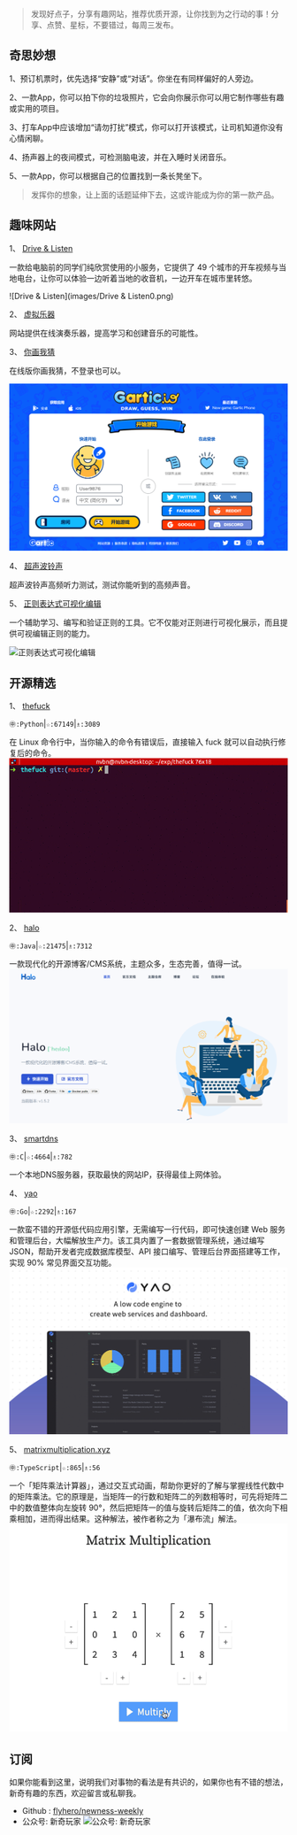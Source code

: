 > 发现好点子，分享有趣网站，推荐优质开源，让你找到为之行动的事！分享、点赞、星标，不要错过，每周三发布。
## 奇思妙想
1、预订机票时，优先选择“安静”或“对话”。你坐在有同样偏好的人旁边。

2、一款App，你可以拍下你的垃圾照片，它会向你展示你可以用它制作哪些有趣或实用的项目。

3、打车App中应该增加“请勿打扰”模式，你可以打开该模式，让司机知道你没有心情闲聊。

4、扬声器上的夜间模式，可检测脑电波，并在入睡时关闭音乐。

5、一款App，你可以根据自己的位置找到一条长凳坐下。

> 发挥你的想象，让上面的话题延伸下去，这或许能成为你的第一款产品。

## 趣味网站
1、 [Drive & Listen](https://driveandlisten.herokuapp.com/ "Drive & Listen")

一款给电脑前的同学们纯欣赏使用的小服务，它提供了 49 个城市的开车视频与当地电台，让你可以体验一边听着当地的收音机，一边开车在城市里转悠。

![Drive & Listen](images/Drive & Listen0.png)

2、 [虚拟乐器](https://www.virtualmusicalinstruments.com/ "虚拟乐器")

网站提供在线演奏乐器，提高学习和创建音乐的可能性。


3、 [你画我猜](https://gartic.io/ "你画我猜")

在线版你画我猜，不登录也可以。

![你画我猜](images/你画我猜0.png)

4、 [超声波铃声](http://www.ultrasonic-ringtones.com/ "超声波铃声")

超声波铃声高频听力测试，测试你能听到的高频声音。


5、 [正则表达式可视化编辑](https://regex-vis.com/ "正则表达式可视化编辑")

一个辅助学习、编写和验证正则的工具。它不仅能对正则进行可视化展示，而且提供可视编辑正则的能力。

![正则表达式可视化编辑](images/正则表达式可视化编辑0.png)

## 开源精选
1、 [thefuck](https://github.com/nvbn/thefuck "thefuck")

`㊥:Python`|`☆:67149`|`♗:3089`

在 Linux 命令行中，当你输入的命令有错误后，直接输入 fuck 就可以自动执行修复后的命令。
![thefuck](images/thefuck0.png)


2、 [halo](https://github.com/halo-dev/halo "halo")

`㊥:Java`|`☆:21475`|`♗:7312`

一款现代化的开源博客/CMS系统，主题众多，生态完善，值得一试。
![halo](images/halo0.png)


3、 [smartdns](https://github.com/pymumu/smartdns "smartdns")

`㊥:C`|`☆:4664`|`♗:782`

一个本地DNS服务器，获取最快的网站IP，获得最佳上网体验。

4、 [yao](https://github.com/YaoApp/yao "yao")

`㊥:Go`|`☆:2292`|`♗:167`

一款蛮不错的开源低代码应用引擎，无需编写一行代码，即可快速创建 Web 服务和管理后台，大幅解放生产力。该工具内置了一套数据管理系统，通过编写 JSON，帮助开发者完成数据库模型、API 接口编写、管理后台界面搭建等工作，实现 90% 常见界面交互功能。
![yao](images/yao0.png)


5、 [matrixmultiplication.xyz](https://github.com/staltz/matrixmultiplication.xyz "matrixmultiplication.xyz")

`㊥:TypeScript`|`☆:865`|`♗:56`

一个「矩阵乘法计算器」，通过交互式动画，帮助你更好的了解与掌握线性代数中的矩阵乘法。它的原理是，当矩阵一的行数和矩阵二的列数相等时，可先将矩阵二中的数值整体向左旋转 90°，然后把矩阵一的值与旋转后矩阵二的值，依次向下相乘相加，进而得出结果。这种解法，被作者称之为「瀑布流」解法。
![matrixmultiplication.xyz](images/matrixmultiplication.xyz0.png)


## 订阅
如果你能看到这里，说明我们对事物的看法是有共识的，如果你也有不错的想法，新奇有趣的东西，欢迎留言或私聊我。
- Github :  [flyhero/newness-weekly](https://github.com/flyhero/newness-weekly "Github订阅")
- 公众号: 新奇玩家
![公众号: 新奇玩家](https://wx4.sinaimg.cn/mw690/bcef481dly1h0yugrsom6j211i0d0goe.jpg)
